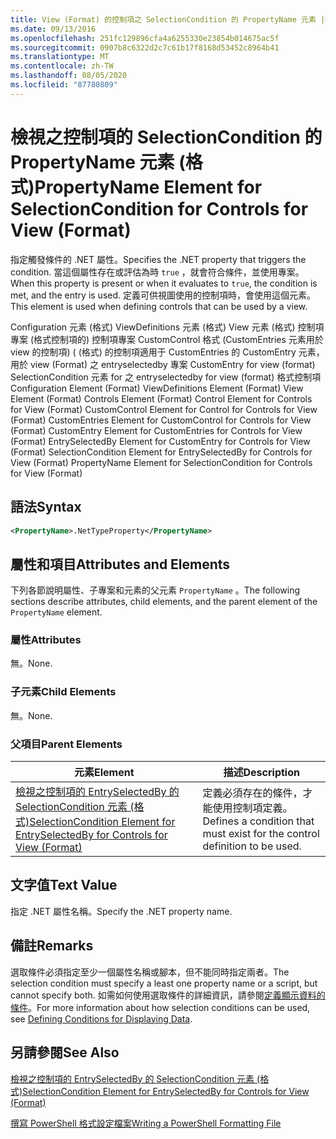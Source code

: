 ```yaml
---
title: View (Format) 的控制項之 SelectionCondition 的 PropertyName 元素 |Microsoft Docs
ms.date: 09/13/2016
ms.openlocfilehash: 251fc129896cfa4a6255330e23854b014675ac5f
ms.sourcegitcommit: 0907b8c6322d2c7c61b17f8168d53452c8964b41
ms.translationtype: MT
ms.contentlocale: zh-TW
ms.lasthandoff: 08/05/2020
ms.locfileid: "87780809"
---
```

# <a name="propertyname-element-for-selectioncondition-for-controls-for-view-format"></a><span data-ttu-id="a4101-102">檢視之控制項的 SelectionCondition 的 PropertyName 元素 (格式)</span><span class="sxs-lookup"><span data-stu-id="a4101-102">PropertyName Element for SelectionCondition for Controls for View (Format)</span></span>

<span data-ttu-id="a4101-103">指定觸發條件的 .NET 屬性。</span><span class="sxs-lookup"><span data-stu-id="a4101-103">Specifies the .NET property that triggers the condition.</span></span> <span data-ttu-id="a4101-104">當這個屬性存在或評估為時 `true` ，就會符合條件，並使用專案。</span><span class="sxs-lookup"><span data-stu-id="a4101-104">When this property is present or when it evaluates to `true`, the condition is met, and the entry is used.</span></span> <span data-ttu-id="a4101-105">定義可供視圖使用的控制項時，會使用這個元素。</span><span class="sxs-lookup"><span data-stu-id="a4101-105">This element is used when defining controls that can be used by a view.</span></span>

<span data-ttu-id="a4101-106">Configuration 元素 (格式) ViewDefinitions 元素 (格式) View 元素 (格式) 控制項專案 (格式控制項的) 控制項專案 CustomControl 格式 (CustomEntries 元素用於 view 的控制項)  ( (格式) 的控制項適用于 CustomEntries 的 CustomEntry 元素，用於 view (Format) 之 entryselectedby 專案 CustomEntry for view (format) SelectionCondition 元素 for 之 entryselectedby for view (format) 格式控制項</span><span class="sxs-lookup"><span data-stu-id="a4101-106">Configuration Element (Format) ViewDefinitions Element (Format) View Element (Format) Controls Element (Format) Control Element for Controls for View (Format) CustomControl Element for Control for Controls for View (Format) CustomEntries Element for CustomControl for Controls for View (Format) CustomEntry Element for CustomEntries for Controls for View (Format) EntrySelectedBy Element for CustomEntry for Controls for View (Format) SelectionCondition Element for EntrySelectedBy for Controls for View (Format) PropertyName Element for SelectionCondition for Controls for View (Format)</span></span>

## <a name="syntax"></a><span data-ttu-id="a4101-107">語法</span><span class="sxs-lookup"><span data-stu-id="a4101-107">Syntax</span></span>

```xml
<PropertyName>.NetTypeProperty</PropertyName>
```

## <a name="attributes-and-elements"></a><span data-ttu-id="a4101-108">屬性和項目</span><span class="sxs-lookup"><span data-stu-id="a4101-108">Attributes and Elements</span></span>

<span data-ttu-id="a4101-109">下列各節說明屬性、子專案和元素的父元素 `PropertyName` 。</span><span class="sxs-lookup"><span data-stu-id="a4101-109">The following sections describe attributes, child elements, and the parent element of the `PropertyName` element.</span></span>

### <a name="attributes"></a><span data-ttu-id="a4101-110">屬性</span><span class="sxs-lookup"><span data-stu-id="a4101-110">Attributes</span></span>

<span data-ttu-id="a4101-111">無。</span><span class="sxs-lookup"><span data-stu-id="a4101-111">None.</span></span>

### <a name="child-elements"></a><span data-ttu-id="a4101-112">子元素</span><span class="sxs-lookup"><span data-stu-id="a4101-112">Child Elements</span></span>

<span data-ttu-id="a4101-113">無。</span><span class="sxs-lookup"><span data-stu-id="a4101-113">None.</span></span>

### <a name="parent-elements"></a><span data-ttu-id="a4101-114">父項目</span><span class="sxs-lookup"><span data-stu-id="a4101-114">Parent Elements</span></span>

|<span data-ttu-id="a4101-115">元素</span><span class="sxs-lookup"><span data-stu-id="a4101-115">Element</span></span>|<span data-ttu-id="a4101-116">描述</span><span class="sxs-lookup"><span data-stu-id="a4101-116">Description</span></span>|
|-------------|-----------------|
|[<span data-ttu-id="a4101-117">檢視之控制項的 EntrySelectedBy 的 SelectionCondition 元素 (格式)</span><span class="sxs-lookup"><span data-stu-id="a4101-117">SelectionCondition Element for EntrySelectedBy for Controls for View (Format)</span></span>](./selectioncondition-element-for-entryselectedby-for-controls-for-view-format.md)|<span data-ttu-id="a4101-118">定義必須存在的條件，才能使用控制項定義。</span><span class="sxs-lookup"><span data-stu-id="a4101-118">Defines a condition that must exist for the control definition to be used.</span></span>|

## <a name="text-value"></a><span data-ttu-id="a4101-119">文字值</span><span class="sxs-lookup"><span data-stu-id="a4101-119">Text Value</span></span>

<span data-ttu-id="a4101-120">指定 .NET 屬性名稱。</span><span class="sxs-lookup"><span data-stu-id="a4101-120">Specify the .NET property name.</span></span>

## <a name="remarks"></a><span data-ttu-id="a4101-121">備註</span><span class="sxs-lookup"><span data-stu-id="a4101-121">Remarks</span></span>

<span data-ttu-id="a4101-122">選取條件必須指定至少一個屬性名稱或腳本，但不能同時指定兩者。</span><span class="sxs-lookup"><span data-stu-id="a4101-122">The selection condition must specify a least one property name or a script, but cannot specify both.</span></span> <span data-ttu-id="a4101-123">如需如何使用選取條件的詳細資訊，請參閱[定義顯示資料的條件](./defining-conditions-for-displaying-data.md)。</span><span class="sxs-lookup"><span data-stu-id="a4101-123">For more information about how selection conditions can be used, see [Defining Conditions for Displaying Data](./defining-conditions-for-displaying-data.md).</span></span>

## <a name="see-also"></a><span data-ttu-id="a4101-124">另請參閱</span><span class="sxs-lookup"><span data-stu-id="a4101-124">See Also</span></span>

[<span data-ttu-id="a4101-125">檢視之控制項的 EntrySelectedBy 的 SelectionCondition 元素 (格式)</span><span class="sxs-lookup"><span data-stu-id="a4101-125">SelectionCondition Element for EntrySelectedBy for Controls for View (Format)</span></span>](./selectioncondition-element-for-entryselectedby-for-controls-for-view-format.md)

[<span data-ttu-id="a4101-126">撰寫 PowerShell 格式設定檔案</span><span class="sxs-lookup"><span data-stu-id="a4101-126">Writing a PowerShell Formatting File</span></span>](./writing-a-powershell-formatting-file.md)
